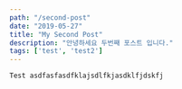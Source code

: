 ```yaml
---
path: "/second-post"
date: "2019-05-27"
title: "My Second Post"
description: "안녕하세요 두번째 포스트 입니다."
tags: ['test', 'test2']
---
```


`Test asdfasfasdfklajsdlfkjasdklfjdskfj`